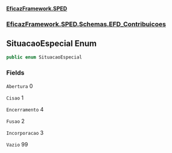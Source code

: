 #### [EficazFramework.SPED](EficazFrameworkSPED.md 'EficazFramework SPED')
### [EficazFramework.SPED.Schemas.EFD_Contribuicoes](EficazFramework.SPED.Schemas.EFD_Contribuicoes.md 'EficazFramework.SPED.Schemas.EFD_Contribuicoes')

## SituacaoEspecial Enum

```csharp
public enum SituacaoEspecial
```
### Fields

<a name='EficazFramework.SPED.Schemas.EFD_Contribuicoes.SituacaoEspecial.Abertura'></a>

`Abertura` 0

<a name='EficazFramework.SPED.Schemas.EFD_Contribuicoes.SituacaoEspecial.Cisao'></a>

`Cisao` 1

<a name='EficazFramework.SPED.Schemas.EFD_Contribuicoes.SituacaoEspecial.Encerramento'></a>

`Encerramento` 4

<a name='EficazFramework.SPED.Schemas.EFD_Contribuicoes.SituacaoEspecial.Fusao'></a>

`Fusao` 2

<a name='EficazFramework.SPED.Schemas.EFD_Contribuicoes.SituacaoEspecial.Incorporacao'></a>

`Incorporacao` 3

<a name='EficazFramework.SPED.Schemas.EFD_Contribuicoes.SituacaoEspecial.Vazio'></a>

`Vazio` 99